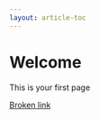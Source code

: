 ```yaml
---
layout: article-toc
---
```

# Welcome 
This is your first page

[Broken link](https://www.hornbill.com)